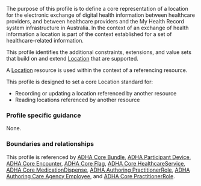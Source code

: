 The purpose of this profile is to define a core representation of a location for the electronic exchange of digital health information between healthcare providers, and between healthcare providers and the My Health Record system infrastructure in Australia.
In the context of an exchange of health information a location is part of the context established for a set of healthcare-related information.

This profile identifies the additional constraints, extensions, and value sets that build on and extend [Location](http://hl7.org/fhir/R4/location.html) that are supported. 

A [Location](http://hl7.org/fhir/R4/location.html) resource is used within the context of a referencing resource. 

This profile is designed to set a core Location standard for:
* Recording or updating a location referenced by another resource
* Reading locations referenced by another resource


### Profile specific guidance
None.


### Boundaries and relationships
This profile is referenced by 
[ADHA Core Bundle](StructureDefinition-dh-bundle-core-1.html), 
[ADHA Participant Device](StructureDefinition-dh-device-participant-1.html), 
[ADHA Core Encounter](StructureDefinition-dh-encounter-core-1.html), 
[ADHA Core Flag](StructureDefinition-dh-flag-core-1.html), 
[ADHA Core HealthcareService](StructureDefinition-dh-healthcareservice-core-1.html), 
[ADHA Core MedicationDispense](StructureDefinition-dh-medicationdispense-1.html),
[ADHA Authoring PractitionerRole](StructureDefinition-dh-practitionerrole-author-1.html), 
[ADHA Authoring Care Agency Employee](StructureDefinition-dh-practitionerrole-author-cae-1.html), and
[ADHA Core PractitionerRole](StructureDefinition-dh-practitionerrole-core-1.html).